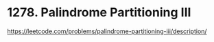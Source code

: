 # 1278. Palindrome Partitioning III
https://leetcode.com/problems/palindrome-partitioning-iii/description/